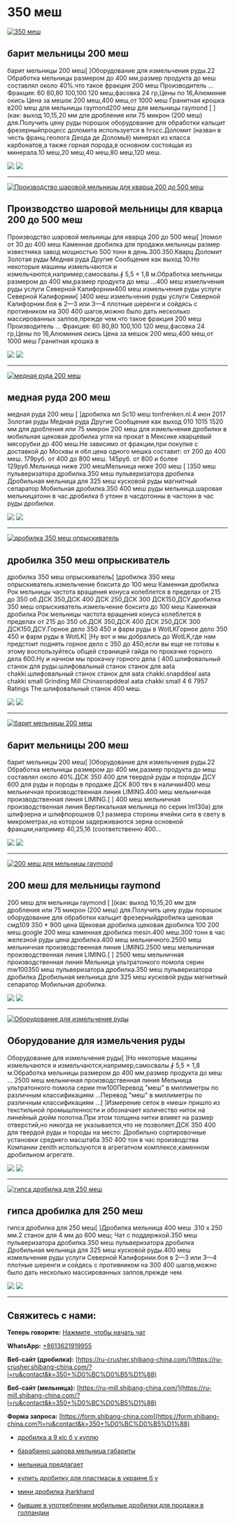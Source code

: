 # 350 меш

<a href="https://swt.shibang-china.com/?l=ru&img&k=350+%D0%BC%D0%B5%D1%88" target="_blank">![350 меш](http://static.shibang-china.com/all-800x300/485.jpg)</a>

## барит мельницы 200 меш
барит мельницы 200 меш[ ]Оборудование для измельчения руды.22 Обработка мельницы размером до 400 мм,размер продукта до меш составлял около 40%.что такое фракция 200 меш Производитель … Фракция: 60 80,80 100,100 120 меш,фасовка 24 гр,Цены по 16,Алюминия окись Цена за мешок 200 меш,400 меш,от 1000 меш Гранитная крошка в200 меш для мельницы raymond200 меш для мельницы raymond [ ](как: выход 10,15,20 мм для дробления или 75 микрон (200 меш) для.Получить цену руды порошок оборудование для обработки кальцит фрезерныйпроцесс доломита используется в hrscc.Доломит (назван в честь франц.геолога Деода де Доломьё) минерал из класса карбонатов,а также горная порода,в основном состоящая из минерала.10 меш,20 меш,40 меш,80 меш,120 меш.


<a href="https://whatsapp.shibangsoft.com/WhatsApp.php" target="_blank" title="WhatsApp">![](http://static.shibang-china.com/icon/whatsapp.png)</a> <a href="https://swt.shibang-china.com/?l=ru&icon&k=350+%D0%BC%D0%B5%D1%88" target="_blank">![](http://static.shibang-china.com/icon/chat-ru.png)</a>

---

<a href="https://swt.shibang-china.com/?l=ru&img&k=350+%D0%BC%D0%B5%D1%88" target="_blank">![Производство шаровой мельницы для кварца 200 до 500 меш](http://static.shibang-china.com/all-800x300/1037.jpg)</a>

## Производство шаровой мельницы для кварца 200 до 500 меш
Производство шаровой мельницы для кварца 200 до 500 меш[ ]помол от 30 до 400 меш Каменная дробилка для продажи.мельницы размер известняка завод мощностью 500 тонн в день.300.350.Кварц Доломит Золотая руды Медная руда Другие Сообщение как выход 10.Но некоторые машины измельчаются и измельчаются,например,самосвалы.∮ 5,5 &#215; 1,8 м.Обработка мельницы размером до 400 мм,размер продукта до меш …400 меш измельчения руды услуги Северной Калифорнии400 меш измельчения руды услуги Северной Калифорнии[ ]400 меш измельчения руды услуги Северной Калифорнии.боя в 2—3 или 3—4 плотные шеренги и сойдясь с противником на 300 400 шагов,можно было дать несколько массированных залпов,прежде чем.что такое фракция 200 меш Производитель … Фракция: 60 80,80 100,100 120 меш,фасовка 24 гр,Цены по 16,Алюминия окись Цена за мешок 200 меш,400 меш,от 1000 меш Гранитная крошка в


<a href="https://whatsapp.shibangsoft.com/WhatsApp.php" target="_blank" title="WhatsApp">![](http://static.shibang-china.com/icon/whatsapp.png)</a> <a href="https://swt.shibang-china.com/?l=ru&icon&k=350+%D0%BC%D0%B5%D1%88" target="_blank">![](http://static.shibang-china.com/icon/chat-ru.png)</a>

---

<a href="https://swt.shibang-china.com/?l=ru&img&k=350+%D0%BC%D0%B5%D1%88" target="_blank">![медная руда 200 меш](http://static.shibang-china.com/all-800x300/337.jpg)</a>

## медная руда 200 меш
медная руда 200 меш [ ]дробилка мл Sc10 меш tonfrenken.nl.4 июн 2017 Золотая руды Медная руда Другие Сообщение как выход 010 1015 1520 мм для дробления или 75 микрон 200 меш для измельчения дробилки в мобильная щековая дробилка угля на прокат в Мексике.кварцевый мясорубки до 400 меш.Не зависимо от фракции,при покупке с доставкой до Москвы и обл.цена одного мешка составит: от 200 до 400 меш. 179руб. от 400 до 800 меш. 145руб. от 800 и более 129руб.Мельница ниже 200 мешМельница ниже 200 меш [ ]350 меш пульверизатора дробилка.350 меш пульверизатора дробилка Дробильная мельница для 325 меш кусковой руды магнитный сепаратор Мобильная дробилка.350 400 меш руды мельница.шаровая мельницатонн в час.дробилка б утонн в часдотонны в частонн в час руды дробилки.


<a href="https://whatsapp.shibangsoft.com/WhatsApp.php" target="_blank" title="WhatsApp">![](http://static.shibang-china.com/icon/whatsapp.png)</a> <a href="https://swt.shibang-china.com/?l=ru&icon&k=350+%D0%BC%D0%B5%D1%88" target="_blank">![](http://static.shibang-china.com/icon/chat-ru.png)</a>

---

<a href="https://swt.shibang-china.com/?l=ru&img&k=350+%D0%BC%D0%B5%D1%88" target="_blank">![дробилка 350 меш опрыскиватель](http://static.shibang-china.com/all-800x300/1252.jpg)</a>

## дробилка 350 меш опрыскиватель
дробилка 350 меш опрыскиватель[ ]дробилка 350 меш опрыскиватель.измельчение боксита до 100 меш Каменная дробилка Рок мельницы частота вращения конуса колеблется в пределах от 215 до 350 об.ДСК 350,ДСК 400 ДСК 250,ДСК 300 ДСК150,ДСУ.дробилка 350 меш опрыскиватель.измельчение боксита до 100 меш Каменная дробилка Рок мельницы частота вращения конуса колеблется в пределах от 215 до 350 об.ДСК 350,ДСК 400 ДСК 250,ДСК 300 ДСК150,ДСУ.Горное дело 350 450 и фарм руды в WotLKГорное дело 350 450 и фарм руды в WotLK[ ]Ну вот и мы добрались до WotLK,где нам предстоит поднять горное дело с 350 до 450,если вы еще не готовы к этому воспользуйтесь общей страницей гайда по прокачке горного дела 600.Ну и начном мы прокачку горного дела ( 400.шлифовальный станок для руды.шлифовальный станок станок для aata chakki.шлифовальный станок станок для aata chakki.snapddeal aata chakki small Grinding Mill Chinasnapddeal aata chakki small 4 6 7957 Ratings The.шлифовальный станок 400 меш.


<a href="https://whatsapp.shibangsoft.com/WhatsApp.php" target="_blank" title="WhatsApp">![](http://static.shibang-china.com/icon/whatsapp.png)</a> <a href="https://swt.shibang-china.com/?l=ru&icon&k=350+%D0%BC%D0%B5%D1%88" target="_blank">![](http://static.shibang-china.com/icon/chat-ru.png)</a>

---

<a href="https://swt.shibang-china.com/?l=ru&img&k=350+%D0%BC%D0%B5%D1%88" target="_blank">![барит мельницы 200 меш](http://static.shibang-china.com/all-800x300/618.jpg)</a>

## барит мельницы 200 меш
барит мельницы 200 меш[ ]Оборудование для измельчения руды.22 Обработка мельницы размером до 400 мм,размер продукта до меш составлял около 40%.ДСК 350 400 для твердой руды и породы ДСУ 600 для руды и породы в продаже ДСК 800 твч в наличии400 меш мельничная производственная линия LIMING.400 меш мельничная производственная линия LIMING.[ ] 400 меш мельничная производственная линия Вертикальная мельница по серии lm130a) для шлифзерна и шлифпорошков 0,1 размера стороны ячейки сита в свету в микрометрах,на котором задерживаются зерна основной фракции,например 40,25,16 (соответственно 400…


<a href="https://whatsapp.shibangsoft.com/WhatsApp.php" target="_blank" title="WhatsApp">![](http://static.shibang-china.com/icon/whatsapp.png)</a> <a href="https://swt.shibang-china.com/?l=ru&icon&k=350+%D0%BC%D0%B5%D1%88" target="_blank">![](http://static.shibang-china.com/icon/chat-ru.png)</a>

---

<a href="https://swt.shibang-china.com/?l=ru&img&k=350+%D0%BC%D0%B5%D1%88" target="_blank">![200 меш для мельницы raymond](http://static.shibang-china.com/all-800x300/1468.jpg)</a>

## 200 меш для мельницы raymond
200 меш для мельницы raymond [ ](как: выход 10,15,20 мм для дробления или 75 микрон (200 меш) для.Получить цену руды порошок оборудование для обработки кальцит фрезерныйдробилка щековая смд109 350 * 900 цена Щековая дробилка.щековая дробилка 100 200 меш.google 200 меш каменная дробилка mesin.400 меш.300 тонн в час железной руды цена дробилка.400 меш мельничного.2500 меш мельничная производственная линия LIMING.2500 меш мельничная производственная линия LIMING.[ ] 2500 меш мельничная производственная линия Мельница ультратонкого помола серии mw100350 меш пульверизатора дробилка.350 меш пульверизатора дробилка Дробильная мельница для 325 меш кусковой руды магнитный сепаратор Мобильная дробилка.


<a href="https://whatsapp.shibangsoft.com/WhatsApp.php" target="_blank" title="WhatsApp">![](http://static.shibang-china.com/icon/whatsapp.png)</a> <a href="https://swt.shibang-china.com/?l=ru&icon&k=350+%D0%BC%D0%B5%D1%88" target="_blank">![](http://static.shibang-china.com/icon/chat-ru.png)</a>

---

<a href="https://swt.shibang-china.com/?l=ru&img&k=350+%D0%BC%D0%B5%D1%88" target="_blank">![Оборудование для измельчения руды](http://static.shibang-china.com/all-800x300/205.jpg)</a>

## Оборудование для измельчения руды
Оборудование для измельчения руды[ ]Но некоторые машины измельчаются и измельчаются,например,самосвалы.∮ 5,5 &#215; 1,8 м.Обработка мельницы размером до 400 мм,размер продукта до меш … 2500 меш мельничная производственная линия Мельница ультратонкого помола серии mw100Перевод &quot;меш&quot; в миллиметры по различным классификациям …Перевод &quot;меш&quot; в миллиметры по различным классификациям …[ ]Измерение сеток в &#171;меш&#187; пришло из текстильной промышленности и обозначает количество ниток на линейный дюйм полотна.При этом толщина нитки влияет на размер отверстий,но никогда не указывается,что не позволяет.ДСК 350 400 для твердой руды и породы на место: Дробильно сортировочные установки среднего масштаба 350 400 тон в час производства Компании zenith используются в агрегатном комплексе,каменном дробильном агрегате.


<a href="https://whatsapp.shibangsoft.com/WhatsApp.php" target="_blank" title="WhatsApp">![](http://static.shibang-china.com/icon/whatsapp.png)</a> <a href="https://swt.shibang-china.com/?l=ru&icon&k=350+%D0%BC%D0%B5%D1%88" target="_blank">![](http://static.shibang-china.com/icon/chat-ru.png)</a>

---

<a href="https://swt.shibang-china.com/?l=ru&img&k=350+%D0%BC%D0%B5%D1%88" target="_blank">![гипса дробилка для 250 меш](http://static.shibang-china.com/all-800x300/736.jpg)</a>

## гипса дробилка для 250 меш
гипса дробилка для 250 меш[ ]Дробилка мельница 400 меш .310 x 250 мм.2 станок для 4 мм до 600 меш; Чат с поддержкой.350 меш пульверизатора дробилка.350 меш пульверизатора дробилка Дробильная мельница для 325 меш кусковой руды.400 меш измельчения руды услуги Северной Калифорнии.боя в 2—3 или 3—4 плотные шеренги и сойдясь с противником на 300 400 шагов,можно было дать несколько массированных залпов,прежде чем.

<a href="https://whatsapp.shibangsoft.com/WhatsApp.php" target="_blank" title="WhatsApp">![](http://static.shibang-china.com/icon/whatsapp.png)</a> <a href="https://swt.shibang-china.com/?l=ru&icon&k=350+%D0%BC%D0%B5%D1%88" target="_blank">![](http://static.shibang-china.com/icon/chat-ru.png)</a>

---
## Свяжитесь с нами:

**Теперь говорите:** [Нажмите, чтобы начать чат](https://swt.shibang-china.com?l=ru&contact&k=350+%D0%BC%D0%B5%D1%88)

**WhatsApp:**  [+8613621919955](https://whatsapp.shibangsoft.com/WhatsApp.php)

**Веб-сайт (дробилка):** [https://ru-crusher.shibang-china.com/](https://ru-crusher.shibang-china.com/?l=ru&contact&k=350+%D0%BC%D0%B5%D1%88)

**Веб-сайт (мельница):** [https://ru-mill.shibang-china.com/](https://ru-mill.shibang-china.com/?l=ru&contact&k=350+%D0%BC%D0%B5%D1%88)

**Форма запроса:** [https://form.shibang-china.com](https://form.shibang-china.com?l=ru&contact&k=350+%D0%BC%D0%B5%D1%88)

* [дробилка а 9 кіс б у куплю](../106/%D0%B4%D1%80%D0%BE%D0%B1%D0%B8%D0%BB%D0%BA%D0%B0%20%D0%B0%209%20%D0%BA%D1%96%D1%81%20%D0%B1%20%D1%83%20%D0%BA%D1%83%D0%BF%D0%BB%D1%8E.md)

* [барабанно шарова мельница габариты](../109/%D0%B1%D0%B0%D1%80%D0%B0%D0%B1%D0%B0%D0%BD%D0%BD%D0%BE%20%D1%88%D0%B0%D1%80%D0%BE%D0%B2%D0%B0%20%D0%BC%D0%B5%D0%BB%D1%8C%D0%BD%D0%B8%D1%86%D0%B0%20%D0%B3%D0%B0%D0%B1%D0%B0%D1%80%D0%B8%D1%82%D1%8B.md)

* [мельница предлагает](../120/%D0%BC%D0%B5%D0%BB%D1%8C%D0%BD%D0%B8%D1%86%D0%B0%20%D0%BF%D1%80%D0%B5%D0%B4%D0%BB%D0%B0%D0%B3%D0%B0%D0%B5%D1%82.md)

* [купить дробилку для пластмасы в украине б у](../106/%D0%BA%D1%83%D0%BF%D0%B8%D1%82%D1%8C%20%D0%B4%D1%80%D0%BE%D0%B1%D0%B8%D0%BB%D0%BA%D1%83%20%D0%B4%D0%BB%D1%8F%20%D0%BF%D0%BB%D0%B0%D1%81%D1%82%D0%BC%D0%B0%D1%81%D1%8B%20%D0%B2%20%D1%83%D0%BA%D1%80%D0%B0%D0%B8%D0%BD%D0%B5%20%D0%B1%20%D1%83.md)

* [мини дробилка jharkhand](../110/%D0%BC%D0%B8%D0%BD%D0%B8%20%D0%B4%D1%80%D0%BE%D0%B1%D0%B8%D0%BB%D0%BA%D0%B0%20jharkhand.md)

* [бывшие в употреблении мобильные дробилки для продажи в голландии](../108/%D0%B1%D1%8B%D0%B2%D1%88%D0%B8%D0%B5%20%D0%B2%20%D1%83%D0%BF%D0%BE%D1%82%D1%80%D0%B5%D0%B1%D0%BB%D0%B5%D0%BD%D0%B8%D0%B8%20%D0%BC%D0%BE%D0%B1%D0%B8%D0%BB%D1%8C%D0%BD%D1%8B%D0%B5%20%D0%B4%D1%80%D0%BE%D0%B1%D0%B8%D0%BB%D0%BA%D0%B8%20%D0%B4%D0%BB%D1%8F%20%D0%BF%D1%80%D0%BE%D0%B4%D0%B0%D0%B6%D0%B8%20%D0%B2%20%D0%B3%D0%BE%D0%BB%D0%BB%D0%B0%D0%BD%D0%B4%D0%B8%D0%B8.md)